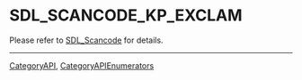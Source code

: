 # SDL_SCANCODE_KP_EXCLAM

Please refer to [SDL_Scancode](SDL_Scancode) for details.

----
[CategoryAPI](CategoryAPI), [CategoryAPIEnumerators](CategoryAPIEnumerators)

